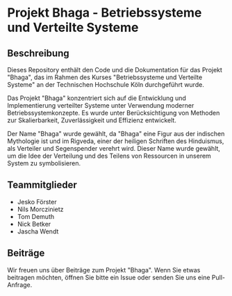 # Projekt Bhaga - Betriebssysteme und Verteilte Systeme

## Beschreibung

Dieses Repository enthält den Code und die Dokumentation für das Projekt "Bhaga", das im Rahmen des Kurses "Betriebssysteme und Verteilte Systeme" an der Technischen Hochschule Köln durchgeführt wurde.

Das Projekt "Bhaga" konzentriert sich auf die Entwicklung und Implementierung verteilter Systeme unter Verwendung moderner Betriebssystemkonzepte. Es wurde unter Berücksichtigung von Methoden zur Skalierbarkeit, Zuverlässigkeit und Effizienz entwickelt.

Der Name "Bhaga" wurde gewählt, da "Bhaga" eine Figur aus der indischen Mythologie ist und im Rigveda, einer der heiligen Schriften des Hinduismus, als Verteiler und Segenspender verehrt wird. Dieser Name wurde gewählt, um die Idee der Verteilung und des Teilens von Ressourcen in unserem System zu symbolisieren.

## Teammitglieder

- Jesko Förster
- Nils Morczinietz
- Tom Demuth
- Nick Betker
- Jascha Wendt

## Beiträge

Wir freuen uns über Beiträge zum Projekt "Bhaga". Wenn Sie etwas beitragen möchten, öffnen Sie bitte ein Issue oder senden Sie uns eine Pull-Anfrage.
